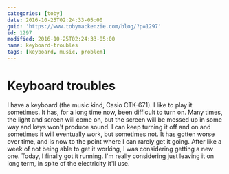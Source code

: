 ```yaml
---
categories: [toby]
date: 2016-10-25T02:24:33-05:00
guid: 'https://www.tobymackenzie.com/blog/?p=1297'
id: 1297
modified: 2016-10-25T02:24:33-05:00
name: keyboard-troubles
tags: [keyboard, music, problem]
---
```


Keyboard troubles
=================

I have a keyboard (the music kind, Casio CTK-671).  I like to play it sometimes.  It has, for a long time now, been difficult to turn on.  Many times, the light and screen will come on, but the screen will be messed up in some way and keys won't produce sound.  I can keep turning it off and on and sometimes it will eventually work, but sometimes not.  It has gotten worse over time, and is now to the point where I can rarely get it going.  After like a week of not being able to get it working, I was considering getting a new one.  Today, I finally got it running.  I'm really considering just leaving it on long term, in spite of the electricity it'll use.
